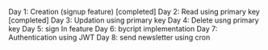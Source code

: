 Day 1: Creation (signup feature)  [completed]
Day 2: Read using primary key     [completed]
Day 3: Updation using primary key
Day 4: Delete usng primary key
Day 5: sign In feature
Day 6: bycript implementation
Day 7: Authentication using JWT
Day 8: send newsletter using cron